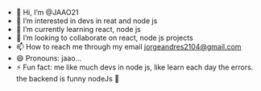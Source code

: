 - 👋 Hi, I’m @JAAO21
- 👀 I’m interested in devs in reat and node js
- 🌱 I’m currently learning react, node js
- 💞️ I’m looking to collaborate on react, node js projects
- 📫 How to reach me through my email jorgeandres2104@gmail.com
- 😄 Pronouns: jaao...
- ⚡ Fun fact: me like much devs in node js, like learn each day the errors. the backend is funny nodeJs 💯

<!---
JAAO21/JAAO21 is a ✨ special ✨ repository because its `README.md` (this file) appears on your GitHub profile.
You can click the Preview link to take a look at your changes.
--->
